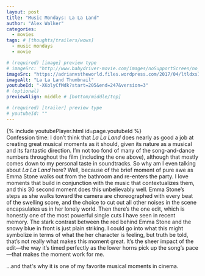 ```yaml
---
layout: post
title: "Music Mondays: La La Land"
author: "Alex Walker"
categories:
  - movies
tags: # [thoughts/trailers/wows]
  - music mondays
  - movie

# (required) [image] preview type
# imageSrc: "http://www.babydriver-movie.com/images/noSupportScreen/no_support_bg.jpg"
imageSrc: "https://adrianvstheworld.files.wordpress.com/2017/04/ltldxs1.png?w=820&h=312&crop=1"
imageAlt: "La La Land Thumbnail"
youtubeId: "-XKolyCfMdk?start=205&end=247&version=3"
# (optional)
previewAlign: middle # [bottom/middle/top]

# (required) [trailer] preview type
# youtubeId: ""
---
```

{% include youtubePlayer.html id=page.youtubeId %}
<br>
Confession time: I don’t think that _La La Land_ does nearly as good a job at creating great musical moments as it should, given its nature as a musical and its fantastic direction. I’m not too fond of many of the song-and-dance numbers throughout the film (including the one above), although that mostly comes down to my personal taste in soundtracks. So why am I even talking about _La La Land_ here? Well, because of the brief moment of pure awe as Emma Stone walks out from the bathroom and re-enters the party. I love moments that build in conjunction with the music that contextualizes them, and this 30 second moment does this unbelievably well. Emma Stone’s steps as she walks toward the camera are choreographed with every beat of the swelling score, and the choice to cut out all other noises in the scene encapsulates us in her lonely world. Then there’s the one edit, which is honestly one of the most powerful single cuts I have seen in recent memory. The stark contrast between the red behind Emma Stone and the snowy blue in front is just plain striking. I could go into what this might symbolize in terms of what the her character is feeling, but truth be told, that’s not really what makes this moment great. It’s the sheer impact of the edit—the way it’s timed perfectly as the lower horns pick up the song’s pace—that makes the moment work for me.

...and that's why it is one of my favorite musical moments in cinema.
